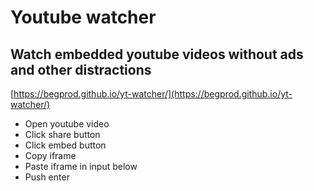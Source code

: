 # Youtube watcher

## Watch embedded youtube videos without ads and other distractions

[https://begprod.github.io/yt-watcher/](https://begprod.github.io/yt-watcher/)

- Open youtube video
- Click share button
- Click embed button
- Copy iframe
- Paste iframe in input below
- Push enter
